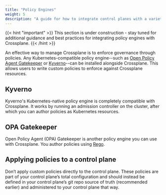 ```yaml
---
title: "Policy Engines"
weight: 5
description: "A guide for how to integrate control planes with a variety of interfaces"
---
```


{{< hint "important" >}}
This section is under construction - stay tuned for additional guidance and best practices for integrating policy engines with Crossplane.
{{< /hint >}}

An effective way to manage Crossplane is to enforce governance through policies. Any Kubernetes-compatible policy engine--such as [Open Policy Agent Gatekeeper](https://open-policy-agent.github.io/gatekeeper/website/docs/) or [Kyverno](https://github.com/kyverno/kyverno)--can be installed alongside Crossplane. This allows users to write custom policies to enforce against Crossplane resources.

## Kyverno

Kyverno's Kubernetes-native policy engine is completely compatible with Crossplane. It works by running an admission controller on the cluster, after which you can author policies as Kubernetes resources.

## OPA Gatekeeper

Open Policy Agent (OPA) Gatekeeper is another policy engine you can use with Crossplane. You author policies using [Rego](https://www.openpolicyagent.org/docs/latest/policy-language/). 

## Applying policies to a control plane

Don’t apply custom policies directly to the control plane. These policies are part of your control plane’s total configuration and should instead be defined in your control plane’s git repo source of truth (recommended earlier) and administered to your control plane that way. 